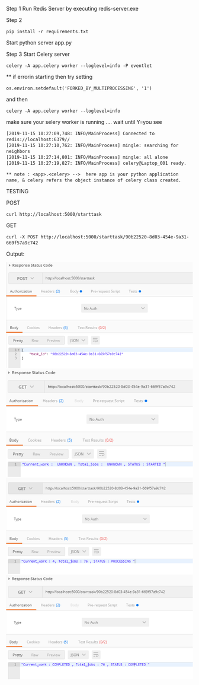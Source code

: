 Step 1
Run Redis Server by executing redis-server.exe

Step 2
```
pip install -r requirements.txt
```
Start python server app.py 

Step 3
Start Celery server 
```
celery -A app.celery worker --loglevel=info -P eventlet
```
** if errorin starting then try setting 
```
os.environ.setdefault('FORKED_BY_MULTIPROCESSING', '1')
```
and then 
```
celery -A app.celery worker --loglevel=info 
```
make sure your selery worker is running .... 
wait until Y=you see
```
[2019-11-15 10:27:09,748: INFO/MainProcess] Connected to redis://localhost:6379//
[2019-11-15 10:27:10,762: INFO/MainProcess] mingle: searching for neighbors
[2019-11-15 10:27:14,801: INFO/MainProcess] mingle: all alone
[2019-11-15 10:27:19,827: INFO/MainProcess] celery@Laptop_001 ready.
``` 
```
** note : <app>.<celery> -->  here app is your python application name, & celery refers the object instance of celery class created. 
```

TESTING

POST 
```
curl http://localhost:5000/starttask
```
GET
```
curl -X POST http://localhost:5000/starttask/90b22520-8d03-454e-9a31-669f57a9c742
```

Output:

![./snapshots/2.png](./snapshots/2.png)
![./snapshots/3.png](./snapshots/3.png)
![./snapshots/4.png](./snapshots/4.png)
![./snapshots/5.png](./snapshots/5.png)
